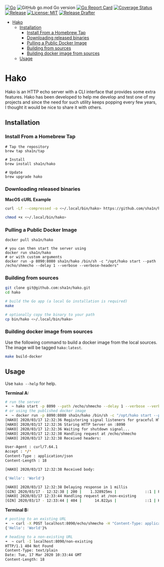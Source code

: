[![Go](https://github.com/sha1n/hako/actions/workflows/go.yml/badge.svg)](https://github.com/sha1n/hako/actions/workflows/go.yml)
![GitHub go.mod Go version](https://img.shields.io/github/go-mod/go-version/sha1n/hako)
[![Go Report Card](https://goreportcard.com/badge/sha1n/hako)](https://goreportcard.com/report/sha1n/hako) 
[![Coverage Status](https://coveralls.io/repos/github/sha1n/hako/badge.svg?branch=master)](https://coveralls.io/github/sha1n/hako?branch=master)
[![Release](https://img.shields.io/github/release/sha1n/hako.svg?style=flat-square)](https://github.com/sha1n/hako/releases)
[![License: MIT](https://img.shields.io/badge/License-MIT-yellow.svg)](https://opensource.org/licenses/MIT)
[![Release Drafter](https://github.com/sha1n/hako/actions/workflows/release-drafter.yml/badge.svg)](https://github.com/sha1n/hako/actions/workflows/release-drafter.yml)

- [Hako](#hako)
  - [Installation](#installation)
    - [Install From a Homebrew Tap](#install-from-a-homebrew-tap)
    - [Downloading released binaries](#downloading-released-binaries)
    - [Pulling a Public Docker Image](#pulling-a-public-docker-image)
    - [Building from sources](#building-from-sources)
    - [Building docker image from sources](#building-docker-image-from-sources)
  - [Usage](#usage)

# Hako
Hako is an HTTP echo server with a CLI interface that provides some extra features. Hako has been developed to help me develop and test one of my projects and since the need for such utility keeps popping every few years, I thought it would be nice to share it with others.

## Installation
### Install From a Homebrew Tap
```
# Tap the repository
brew tap sha1n/tap

# Install
brew install sha1n/hako

# Update
brew upgrade hako
```

### Downloading released binaries

**MacOS cURL Example**
```bash
curl -Lf --compressed -o <~/.local/bin/hako> https://github.com/sha1n/hako/releases/download/v0.6.1/hako-darwin-amd64

chmod +x <~/.local/bin/hako>
```

### Pulling a Public Docker Image
```
docker pull sha1n/hako

# you can then start the server using 
docker run sha1n/hako
# or with custom arguments 
docker run -p 8090:8080 sha1n/hako /bin/sh -c "/opt/hako start --path /echo/shmecho --delay 1 --verbose --verbose-headers"
```

### Building from sources
```bash
git clone git@github.com:sha1n/hako.git
cd hako

# build the Go app (a local Go installation is required)
make

# optionally copy the binary to your path
cp bin/hako <~/.local/bin/hako>
```

### Building docker image from sources
Use the following command to build a docker image from the local sources. The image will be tagged `hako:latest`.
```bash 
make build-docker
```

## Usage
Use `hako --help` for help.

**Terminal A:**
```bash 
# run the server
➜  ~ hako start -p 8090 --path /echo/shmecho --delay 1 --verbose --verbose-headers
# or using the published docker image
➜  ~ docker run -p 8090:8080 sha1n/hako /bin/sh -c "/opt/hako start --path /echo/shmecho --delay 1 --verbose --verbose-headers"
[HAKO] 2020/03/17 12:32:36 Registering signal listeners for graceful HTTP server shutdown..
[HAKO] 2020/03/17 12:32:36 Staring HTTP Server on :8090
[HAKO] 2020/03/17 12:32:36 Waiting for shutdown signal...
[HAKO] 2020/03/17 12:32:38 Handling request at /echo/shmecho
[HAKO] 2020/03/17 12:32:38 Received headers:

User-Agent : curl/7.64.1
Accept : */*
Content-Type : application/json
Content-Length : 18

[HAKO] 2020/03/17 12:32:38 Received body:

{'Hello': 'World'}

[HAKO] 2020/03/17 12:32:38 Delaying response in 1 millis
[GIN] 2020/03/17 - 12:32:38 | 200 |    1.328925ms |             ::1 | POST     /echo/shmecho
[HAKO] 2020/03/17 12:33:44 Handling request at /non-existing
[GIN] 2020/03/17 - 12:33:44 | 404 |      14.822µs |             ::1 | HEAD     /non-existing
```

**Terminal B:**
```bash 
# posting to an existing URL
➜  ~ curl -X POST localhost:8090/echo/shmecho -H "Content-Type: application/json" --data "{'Hello': 'World'}"
{'Hello': 'World'}%                                                                                                                                                                                                                                         

# heading to a non-existing URL
➜  ~ curl -I localhost:8090/non-existing
HTTP/1.1 404 Not Found
Content-Type: text/plain
Date: Tue, 17 Mar 2020 10:33:44 GMT
Content-Length: 18
```
